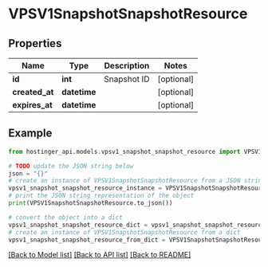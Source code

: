 # VPSV1SnapshotSnapshotResource


## Properties

Name | Type | Description | Notes
------------ | ------------- | ------------- | -------------
**id** | **int** | Snapshot ID | [optional] 
**created_at** | **datetime** |  | [optional] 
**expires_at** | **datetime** |  | [optional] 

## Example

```python
from hostinger_api.models.vpsv1_snapshot_snapshot_resource import VPSV1SnapshotSnapshotResource

# TODO update the JSON string below
json = "{}"
# create an instance of VPSV1SnapshotSnapshotResource from a JSON string
vpsv1_snapshot_snapshot_resource_instance = VPSV1SnapshotSnapshotResource.from_json(json)
# print the JSON string representation of the object
print(VPSV1SnapshotSnapshotResource.to_json())

# convert the object into a dict
vpsv1_snapshot_snapshot_resource_dict = vpsv1_snapshot_snapshot_resource_instance.to_dict()
# create an instance of VPSV1SnapshotSnapshotResource from a dict
vpsv1_snapshot_snapshot_resource_from_dict = VPSV1SnapshotSnapshotResource.from_dict(vpsv1_snapshot_snapshot_resource_dict)
```
[[Back to Model list]](../README.md#documentation-for-models) [[Back to API list]](../README.md#documentation-for-api-endpoints) [[Back to README]](../README.md)


